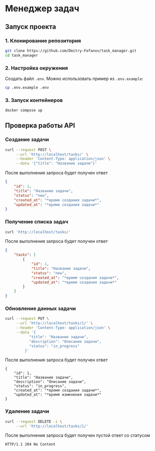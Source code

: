 # Менеджер задач

## Запуск проекта

### 1. Клонирование репозитория
```bash
git clone https://github.com/Dmitry-Fofanov/task_manager.git
cd task_manager
```

### 2. Настройка окружения

Создать файл `.env`. Можно использовать пример из `.env.example`:

```bash
cp .env.example .env
```

### 3. Запуск контейнеров

```bash
docker compose up
```


## Проверка работы API

### Создание задачи

```bash
curl --request POST \
     --url 'http://localhost/tasks/' \
     --header 'Content-Type: application/json' \
     --data '{"title": "Название задачи"}'
```

После выполнения запроса будет получен ответ
```json
{
    "id": 1,
    "title": "Название задачи",
    "status": "new",
    "created_at": "*время создания задачи*",
    "updated_at": "*время создания задачи*"
}
```


### Получение списка задач

```bash
curl 'http://localhost/tasks/'
```

После выполнения запроса будет получен ответ
```json
{
    "tasks": [
        {
            "id": 1,
            "title": "Название задачи",
            "status": "new",
            "created_at": "*время создания задачи*",
            "updated_at": "*время создания задачи*"
        }
    ]
}
```

### Обновление данных задачи

```bash
curl --request PUT \
     --url 'http://localhost/tasks/1/' \
     --header 'Content-Type: application/json' \
     --data '{
           "title": "Название задачи",
           "description": "Описание задачи",
           "status": "in_progress"
         }'
```

После выполнения запроса будет получен ответ
```
{
    "id": 1,
    "title": "Название задачи",
    "description": "Описание задачи",
    "status": "in_progress",
    "created_at": "*время создания задачи*",
    "updated_at": "*время изменения задачи*"
}
```

### Удаление задачи

```bash
curl --request DELETE -i \
     --url 'http://localhost/tasks/1/'
```

После выполнения запроса будет получен пустой ответ со статусом
```plaintext
HTTP/1.1 204 No Content
```
